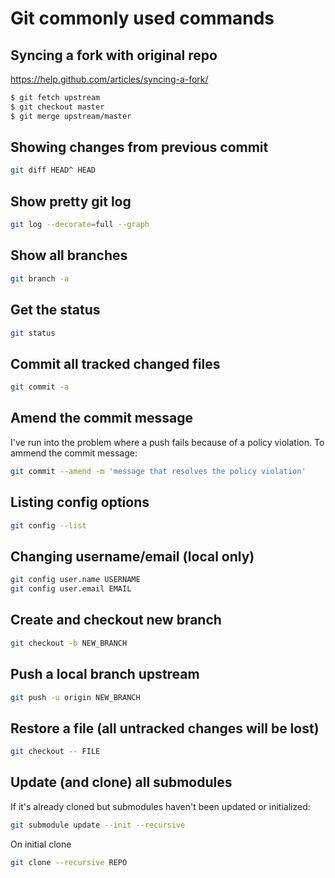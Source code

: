 Git commonly used commands
==========================


Syncing a fork with original repo
---

https://help.github.com/articles/syncing-a-fork/

```bash
$ git fetch upstream
$ git checkout master
$ git merge upstream/master
```


Showing changes from previous commit
---

```bash
git diff HEAD^ HEAD
```


Show pretty git log
---

```bash
git log --decorate=full --graph
```


Show all branches
---

```bash
git branch -a
```

Get the status
---

```bash
git status
```


Commit all tracked changed files
---

```bash
git commit -a
```

Amend the commit message
---

I've run into the problem where a push fails because of a policy violation.  To ammend the commit message:

```bash
git commit --amend -m 'message that resolves the policy violation'
```


Listing config options
---

```bash
git config --list
```

Changing username/email (local only)
---

```bash
git config user.name USERNAME
git config user.email EMAIL
```


Create and checkout new branch
---

```bash
git checkout -b NEW_BRANCH
```

Push a local branch upstream
---

```bash
git push -u origin NEW_BRANCH
```

Restore a file (all untracked changes will be lost)
---

```bash
git checkout -- FILE
```

Update (and clone) all submodules
---

If it's already cloned but submodules haven't been updated or initialized:

```bash
git submodule update --init --recursive
```

On initial clone

```bash
git clone --recursive REPO
```

